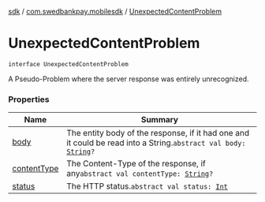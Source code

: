 [sdk](../../index.md) / [com.swedbankpay.mobilesdk](../index.md) / [UnexpectedContentProblem](./index.md)

# UnexpectedContentProblem

`interface UnexpectedContentProblem`

A Pseudo-Problem where the server response was entirely unrecognized.

### Properties

| Name | Summary |
|---|---|
| [body](body.md) | The entity body of the response, if it had one and it could be read into a String.`abstract val body: `[`String`](https://kotlinlang.org/api/latest/jvm/stdlib/kotlin/-string/index.html)`?` |
| [contentType](content-type.md) | The Content-Type of the response, if any`abstract val contentType: `[`String`](https://kotlinlang.org/api/latest/jvm/stdlib/kotlin/-string/index.html)`?` |
| [status](status.md) | The HTTP status.`abstract val status: `[`Int`](https://kotlinlang.org/api/latest/jvm/stdlib/kotlin/-int/index.html) |
